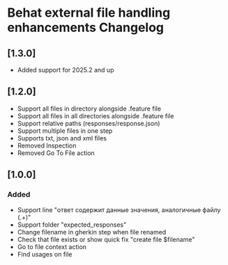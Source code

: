 <!-- Keep a Changelog guide -> https://keepachangelog.com -->

# Behat external file handling enhancements Changelog

## [1.3.0]
- Added support for 2025.2 and up


## [1.2.0]

- Support all files in directory alongside .feature file
- Support all files in all directories alongside .feature file
- Support relative paths (responses/response.json)
- Support multiple files in one step
- Supports txt, json and xml files
- Removed Inspection
- Removed Go To File action


## [1.0.0]

### Added
- Support line "ответ содержит данные значения, аналогичные файлу (.+)"
- Support folder "expected_responses"
- Change filename in gherkin step when file renamed
- Check that file exists or show quick fix "create file $filename"
- Go to file context action
- Find usages on file
